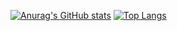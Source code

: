 [![Anurag's GitHub stats](https://github-readme-stats.vercel.app/api?username=purple-prince&hide=prs,contribs&show_icons=true&theme=midnight-purple)](https://github.com/anuraghazra/github-readme-stats)
[![Top Langs](https://github-readme-stats.vercel.app/api/top-langs/?username=purple-prince&langs_count=6&theme=midnight-purple&layout=donut-vertical)](https://github.com/anuraghazra/github-readme-stats)
